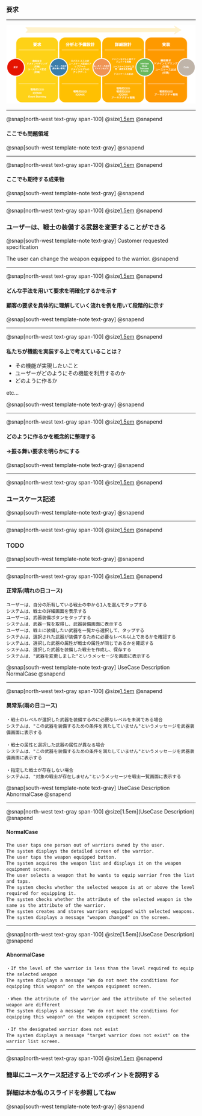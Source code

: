 ### 要求

---

![development-flow](assets/img/developmemt-flow.png)

---

@snap[north-west text-gray span-100]
@size[1.5em](要求)
@snapend

#### ここでも問題領域

@snap[south-west template-note text-gray]
@snapend

---

@snap[north-west text-gray span-100]
@size[1.5em](要求)
@snapend

#### ここでも期待する成果物

@snap[south-west template-note text-gray]
@snapend

---

@snap[north-west text-gray span-100]
@size[1.5em](想定する要求:ユースケース)
@snapend

### ユーザーは、戦士の装備する武器を変更することができる

@snap[south-west template-note text-gray]
Customer requested specification  

The user can change the weapon equipped to the warrior.
@snapend

---

@snap[north-west text-gray span-100]
@size[1.5em](要求)
@snapend

#### どんな手法を用いて要求を明確化するかを示す
#### 顧客の要求を具体的に理解していく流れを例を用いて段階的に示す

@snap[south-west template-note text-gray]
@snapend

---

@snap[north-west text-gray span-100]
@size[1.5em](要求)
@snapend

#### 私たちが機能を実装する上で考えていることは？

- その機能が実現したいこと
- ユーザーがどのようにその機能を利用するのか
- どのように作るか

etc...

@snap[south-west template-note text-gray]
@snapend

---

@snap[north-west text-gray span-100]
@size[1.5em](要求)
@snapend

#### どのように作るかを概念的に整理する

#### ->振る舞い要求を明らかにする

@snap[south-west template-note text-gray]
@snapend

---

@snap[north-west text-gray span-100]
@size[1.5em](要求)
@snapend

### ユースケース記述

@snap[south-west template-note text-gray]
@snapend

---

@snap[north-west text-gray span-100]
@size[1.5em](ユースケース記述とは)
@snapend

### TODO

@snap[south-west template-note text-gray]
@snapend

---

@snap[north-west text-gray span-100]
@size[1.5em](ユースケース記述)
@snapend

#### 正常系(晴れの日コース)
```
ユーザーは、自分の所有している戦士の中から1人を選んでタップする
システムは、戦士の詳細画面を表示する
ユーザーは、武器装備ボタンをタップする
システムは、武器一覧を取得し、武器装備画面に表示する
ユーザーは、戦士に装備したい武器を一覧から選択して、タップする
システムは、選択された武器が装備するために必要なレベル以上であるかを確認する
システムは、選択した武器の属性が戦士の属性が同じであるかを確認する
システムは、選択した武器を装備した戦士を作成し、保存する
システムは、"武器を変更しました"というメッセージを画面に表示する
```

@snap[south-west template-note text-gray]
UseCase Description NormalCase
@snapend

---

@snap[north-west text-gray span-100]
@size[1.5em](ユースケース記述)
@snapend

#### 異常系(雨の日コース)
```
・戦士のレベルが選択した武器を装備するのに必要なレベルを未満である場合
システムは、"この武器を装備するための条件を満たしていません"というメッセージを武器装備画面に表示する

・戦士の属性と選択した武器の属性が異なる場合
システムは、"この武器を装備するための条件を満たしていません"というメッセージを武器装備画面に表示する

・指定した戦士が存在しない場合
システムは、"対象の戦士が存在しません"というメッセージを戦士一覧画面に表示する
```

@snap[south-west template-note text-gray]
UseCase Description AbnormalCase
@snapend

---

@snap[north-west text-gray span-100]
@size[1.5em](UseCase Description)
@snapend

#### NormalCase
```
The user taps one person out of warriors owned by the user.
The system displays the detailed screen of the warrior.
The user taps the weapon equipped button.
The system acquires the weapon list and displays it on the weapon equipment screen.
The user selects a weapon that he wants to equip warrior from the list and taps.
The system checks whether the selected weapon is at or above the level required for equipping it.
The system checks whether the attribute of the selected weapon is the same as the attribute of the warrior.
The system creates and stores warriors equipped with selected weapons.
The system displays a message "weapon changed" on the screen.
```
---

@snap[north-west text-gray span-100]
@size[1.5em](UseCase Description)
@snapend

#### AbnormalCase
  
```
・If the level of the warrior is less than the level required to equip the selected weapon
The system displays a message "We do not meet the conditions for equipping this weapon" on the weapon equipment screen.

・When the attribute of the warrior and the attribute of the selected weapon are different
The system displays a message "We do not meet the conditions for equipping this weapon" on the weapon equipment screen.

・If the designated warrior does not exist
The system displays a message "target warrior does not exist" on the warrior list screen.
```

---

@snap[north-west text-gray span-100]
@size[1.5em](ユースケース記述のポイント)
@snapend

### 簡単にユースケース記述する上でのポイントを説明する
### 詳細は本か私のスライドを参照してねw

@snap[south-west template-note text-gray]
@snapend

